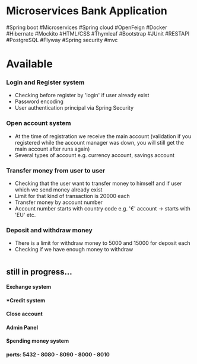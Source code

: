 ﻿# Microservices Bank Application
#Spring boot #Microservices #Spring cloud #OpenFeign #Docker #Hibernate #Mockito #HTML/CSS #Thymleaf 
#Bootstrap #JUnit #RESTAPI #PostgreSQL #Flyway #Spring security #mvc

# Available
### Login and Register system
* Checking before register by 'login' if user already exist
* Password encoding
* User authentication principal via Spring Security
### Open account system
* At the time of registration we receive the main account
(validation if you registered while the account manager was down,
you will still get the main account after runs again)
* Several types of account e.g. currency account, savings account
### Transfer money from user to user
* Checking that the user want to transfer money to himself and if user which we send money already exist
* Limit for that kind of transaction is 20000 each
* Transfer money by account number
* Account number starts with country code e.g. '€' account -> starts with 'EU' etc.
### Deposit and withdraw money
* There is a limit for withdraw money to 5000 and 15000 for deposit each
* Checking if we have enough money to withdraw

#
## still in progress... 
#### Exchange system
#### *Credit system
#### Close account
#### Admin Panel
#### Spending money system

#### ports: 5432 - 8080 - 8090 - 8000 - 8010

